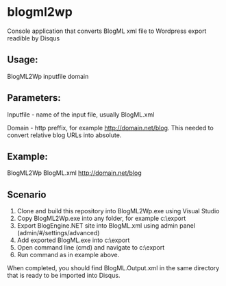 # blogml2wp
Console application that converts BlogML xml file to Wordpress export readible by Disqus

## Usage:
BlogML2Wp inputfile domain
## Parameters:
Inputfile - name of the input file, usually BlogML.xml

Domain - http preffix, for example http://domain.net/blog. This needed to convert relative blog URLs into absolute.
## Example:
BlogML2Wp BlogML.xml http://domain.net/blog
## Scenario
 1. Clone and build this repository into BlogML2Wp.exe using Visual Studio
 2. Copy BlogML2Wp.exe into any folder, for example c:\export
 3. Export BlogEngine.NET site into BlogML.xml using admin panel (admin/#/settings/advanced)
 4. Add exported BlogML.exe into c:\export
 5. Open command line (cmd) and navigate to c:\export
 6. Run command as in example above.
 
When completed, you should find BlogML.Output.xml in the same directory that is ready to be imported into Disqus.
